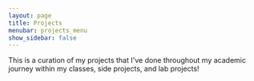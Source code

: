 ```yaml
---
layout: page
title: Projects
menubar: projects_menu
show_sidebar: false
---
```


This is a curation of my projects that I've done throughout my academic journey within my classes, side projects, and lab projects!

